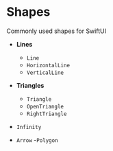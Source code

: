 # Shapes

Commonly used shapes for SwiftUI 



- **Lines**
    - `Line`
    - `HorizontalLine`
    - `VerticalLine`

- **Triangles** 
    - `Triangle`
    - `OpenTriangle`
    - `RightTriangle`
    
- `Infinity`
- `Arrow`
-`Polygon`
